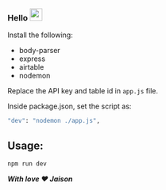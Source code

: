 ### Hello <img src="https://media.giphy.com/media/hvRJCLFzcasrR4ia7z/giphy.gif" width="25px">

Install the following:
<ul>
  <li>body-parser</li>
  <li>express</li>
  <li>airtable</li>
  <li>nodemon</li>
</ul>

Replace the API key and table id in ```app.js``` file.


Inside package.json, set the script as:
```bash
"dev": "nodemon ./app.js",
```

## Usage:
```bash
npm run dev
```



<b><i>With love :heart: Jaison</i></b>
